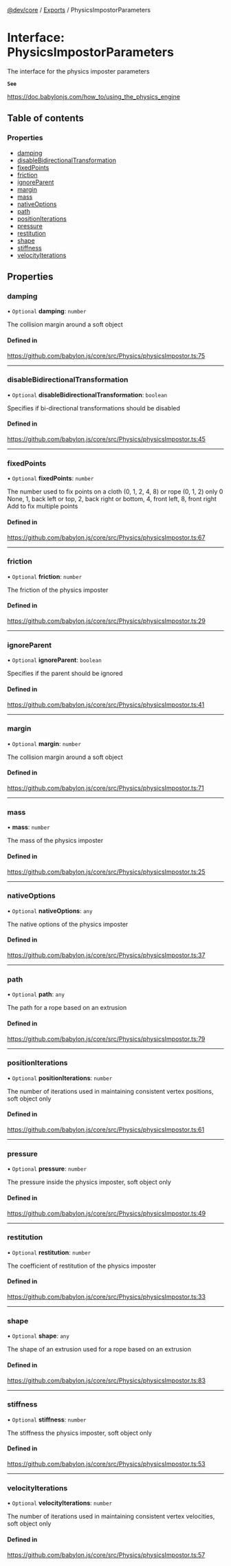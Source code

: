 [@dev/core](../README.md) / [Exports](../modules.md) / PhysicsImpostorParameters

# Interface: PhysicsImpostorParameters

The interface for the physics imposter parameters

**`See`**

https://doc.babylonjs.com/how_to/using_the_physics_engine

## Table of contents

### Properties

- [damping](PhysicsImpostorParameters.md#damping)
- [disableBidirectionalTransformation](PhysicsImpostorParameters.md#disablebidirectionaltransformation)
- [fixedPoints](PhysicsImpostorParameters.md#fixedpoints)
- [friction](PhysicsImpostorParameters.md#friction)
- [ignoreParent](PhysicsImpostorParameters.md#ignoreparent)
- [margin](PhysicsImpostorParameters.md#margin)
- [mass](PhysicsImpostorParameters.md#mass)
- [nativeOptions](PhysicsImpostorParameters.md#nativeoptions)
- [path](PhysicsImpostorParameters.md#path)
- [positionIterations](PhysicsImpostorParameters.md#positioniterations)
- [pressure](PhysicsImpostorParameters.md#pressure)
- [restitution](PhysicsImpostorParameters.md#restitution)
- [shape](PhysicsImpostorParameters.md#shape)
- [stiffness](PhysicsImpostorParameters.md#stiffness)
- [velocityIterations](PhysicsImpostorParameters.md#velocityiterations)

## Properties

### damping

• `Optional` **damping**: `number`

The collision margin around a soft object

#### Defined in

https://github.com/babylon.js/core/src/Physics/physicsImpostor.ts:75

___

### disableBidirectionalTransformation

• `Optional` **disableBidirectionalTransformation**: `boolean`

Specifies if bi-directional transformations should be disabled

#### Defined in

https://github.com/babylon.js/core/src/Physics/physicsImpostor.ts:45

___

### fixedPoints

• `Optional` **fixedPoints**: `number`

The number used to fix points on a cloth (0, 1, 2, 4, 8) or rope (0, 1, 2) only
0 None, 1, back left or top, 2, back right or bottom, 4, front left, 8, front right
Add to fix multiple points

#### Defined in

https://github.com/babylon.js/core/src/Physics/physicsImpostor.ts:67

___

### friction

• `Optional` **friction**: `number`

The friction of the physics imposter

#### Defined in

https://github.com/babylon.js/core/src/Physics/physicsImpostor.ts:29

___

### ignoreParent

• `Optional` **ignoreParent**: `boolean`

Specifies if the parent should be ignored

#### Defined in

https://github.com/babylon.js/core/src/Physics/physicsImpostor.ts:41

___

### margin

• `Optional` **margin**: `number`

The collision margin around a soft object

#### Defined in

https://github.com/babylon.js/core/src/Physics/physicsImpostor.ts:71

___

### mass

• **mass**: `number`

The mass of the physics imposter

#### Defined in

https://github.com/babylon.js/core/src/Physics/physicsImpostor.ts:25

___

### nativeOptions

• `Optional` **nativeOptions**: `any`

The native options of the physics imposter

#### Defined in

https://github.com/babylon.js/core/src/Physics/physicsImpostor.ts:37

___

### path

• `Optional` **path**: `any`

The path for a rope based on an extrusion

#### Defined in

https://github.com/babylon.js/core/src/Physics/physicsImpostor.ts:79

___

### positionIterations

• `Optional` **positionIterations**: `number`

The number of iterations used in maintaining consistent vertex positions, soft object only

#### Defined in

https://github.com/babylon.js/core/src/Physics/physicsImpostor.ts:61

___

### pressure

• `Optional` **pressure**: `number`

The pressure inside the physics imposter, soft object only

#### Defined in

https://github.com/babylon.js/core/src/Physics/physicsImpostor.ts:49

___

### restitution

• `Optional` **restitution**: `number`

The coefficient of restitution of the physics imposter

#### Defined in

https://github.com/babylon.js/core/src/Physics/physicsImpostor.ts:33

___

### shape

• `Optional` **shape**: `any`

The shape of an extrusion used for a rope based on an extrusion

#### Defined in

https://github.com/babylon.js/core/src/Physics/physicsImpostor.ts:83

___

### stiffness

• `Optional` **stiffness**: `number`

The stiffness the physics imposter, soft object only

#### Defined in

https://github.com/babylon.js/core/src/Physics/physicsImpostor.ts:53

___

### velocityIterations

• `Optional` **velocityIterations**: `number`

The number of iterations used in maintaining consistent vertex velocities, soft object only

#### Defined in

https://github.com/babylon.js/core/src/Physics/physicsImpostor.ts:57
